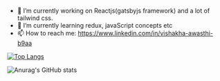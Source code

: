 - 🔭 I’m currently working on Reactjs(gatsbyjs framework) and a lot of tailwind css.
- 🌱 I’m currently learning redux, javaScript concepts etc
- 📫 How to reach me: https://www.linkedin.com/in/vishakha-awasthi-b9aa



[![Top Langs](https://github-readme-stats.vercel.app/api/top-langs/?username=VishakhaAwasthi01&layout=compact)](https://github.com/anuraghazra/github-readme-stats)

![Anurag's GitHub stats](https://github-readme-stats.vercel.app/api?username=VishakhaAwasthi01&show_icons=true&theme=radical)

<!--
**VishakhaAwasthi01/VishakhaAwasthi01** is a ✨ _special_ ✨ repository because its `README.md` (this file) appears on your GitHub profile.

Here are some ideas to get you started:

2b117/

-->
